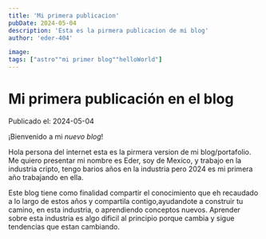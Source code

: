 ```yaml
---
title: 'Mi primera publicacion'
pubDate: 2024-05-04
description: 'Esta es la pirmera publicacion de mi blog'
author: 'eder-404'

image:
tags: ["astro""mi primer blog""helloWorld"]
---
```

# Mi primera publicación en el blog

Publicado el: 2024-05-04

¡Bienvenido a mi _nuevo blog_! 

Hola persona del internet esta es la pirmera version de mi blog/portafolio.
Me quiero presentar mi nombre es Eder, soy de Mexíco, y trabajo en la industria cripto, tengo barios años en la industria pero 2024 es mi primera año trabajando en ella.

Este blog tiene como finalidad compartir el conocimiento que eh recaudado a lo largo de estos años y compartila contigo,ayudandote a construir tu camino, en esta industria, o aprendiendo conceptos nuevos. 
Aprender sobre esta industria es algo dificil al principio porque cambia y sigue tendencias que estan cambiando.    
